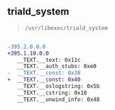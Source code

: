 ## triald_system

> `/usr/libexec/triald_system`

```diff

-395.2.0.0.0
+395.1.10.0.0
   __TEXT.__text: 0x11c
   __TEXT.__auth_stubs: 0xe0
-  __TEXT.__const: 0x38
+  __TEXT.__const: 0x40
   __TEXT.__oslogstring: 0x5b
   __TEXT.__cstring: 0x18
   __TEXT.__unwind_info: 0x48

```
